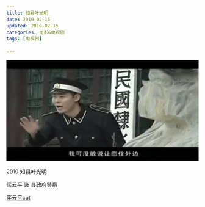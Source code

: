 ```yaml
---
title: 知县叶光明
date: 2010-02-15
updated: 2010-02-15
categories: 电影&电视剧
tags: [电视剧]

---
```


![](https://raw.githubusercontent.com/rhenginium/image/main/Screenshot_20210325_022008.jpg)

2010 知县叶光明 

栾云平 饰 县政府警察

 [栾云平cut](https://www.bilibili.com/video/BV1nb411q7Zk?p=1)

